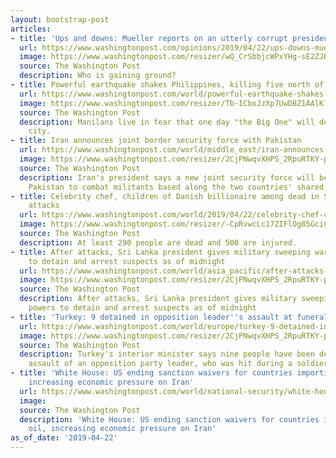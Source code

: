 ```yaml
---
layout: bootstrap-post
articles:
- title: 'Ups and downs: Mueller reports on an utterly corrupt president'
  url: https://www.washingtonpost.com/opinions/2019/04/22/ups-downs-mueller-reports-an-utterly-corrupt-president/
  image: https://www.washingtonpost.com/resizer/wQ_CrSbbjcWPxYHg-sE2ZJBy0sw=/1484x0/arc-anglerfish-washpost-prod-washpost.s3.amazonaws.com/public/5QYLHVDDEAI6TPZE3NFZ7NRKUI.jpg
  source: The Washington Post
  description: Who is gaining ground?
- title: Powerful earthquake shakes Philippines, killing five north of Manila
  url: https://www.washingtonpost.com/world/powerful-earthquake-shakes-philippines-killing-five-north-of-manila/2019/04/22/8ec626ca-64f6-11e9-a1b6-b29b90efa879_story.html
  image: https://www.washingtonpost.com/resizer/Tb-ICbxJzXp7UwDBZ1AAlK15siM=/1484x0/arc-anglerfish-washpost-prod-washpost.s3.amazonaws.com/public/LTDKQQDE7YI6TINWWKNZB35IPE.jpg
  source: The Washington Post
  description: Manilans live in fear that one day "the Big One" will devastate their
    city.
- title: Iran announces joint border security force with Pakistan
  url: https://www.washingtonpost.com/world/middle_east/iran-announces-joint-border-security-force-with-pakistan/2019/04/22/23e0e93c-64fe-11e9-a698-2a8f808c9cfb_story.html
  image: https://www.washingtonpost.com/resizer/2CjPNwqvXHPS_2RpuRTKY-p3eVo=/1484x0/www.washingtonpost.com/pb/resources/img/twp-social-share.png
  source: The Washington Post
  description: Iran's president says a new joint security force will be formed with
    Pakistan to combat militants based along the two countries' shared border region
- title: Celebrity chef, children of Danish billionaire among dead in Sri Lanka bomb
    attacks
  url: https://www.washingtonpost.com/world/2019/04/22/celebrity-chef-children-denmark-billionaire-among-dead-sri-lanka-bomb-attacks/
  image: https://www.washingtonpost.com/resizer/-CpRvwcLc17ZIFlOg85GciC8usE=/1484x0/arc-anglerfish-washpost-prod-washpost.s3.amazonaws.com/public/PQILQPTE4EI6TJUYFKHYBDE47M.jpg
  source: The Washington Post
  description: At least 290 people are dead and 500 are injured.
- title: After attacks, Sri Lanka president gives military sweeping war-time powers
    to detain and arrest suspects as of midnight
  url: https://www.washingtonpost.com/world/asia_pacific/after-attacks-sri-lanka-president-gives-military-sweeping-war-time-powers-to-detain-and-arrest-suspects-as-of-midnight/2019/04/22/cadd0a76-64fa-11e9-a698-2a8f808c9cfb_story.html
  image: https://www.washingtonpost.com/resizer/2CjPNwqvXHPS_2RpuRTKY-p3eVo=/1484x0/www.washingtonpost.com/pb/resources/img/twp-social-share.png
  source: The Washington Post
  description: After attacks, Sri Lanka president gives military sweeping war-time
    powers to detain and arrest suspects as of midnight
- title: 'Turkey: 9 detained in opposition leader''s assault at funeral'
  url: https://www.washingtonpost.com/world/europe/turkey-9-detained-in-opposition-leaders-assault-at-funeral/2019/04/22/780ff128-64fa-11e9-a698-2a8f808c9cfb_story.html
  image: https://www.washingtonpost.com/resizer/2CjPNwqvXHPS_2RpuRTKY-p3eVo=/1484x0/www.washingtonpost.com/pb/resources/img/twp-social-share.png
  source: The Washington Post
  description: Turkey's interior minister says nine people have been detained in the
    assault of an opposition party leader, who was hit during a soldier's funeral
- title: 'White House: US ending sanction waivers for countries importing Iran oil,
    increasing economic pressure on Iran'
  url: https://www.washingtonpost.com/world/national-security/white-house-us-ending-sanction-waivers-for-countries-importing-iran-oil-increasing-economic-pressure-on-iran/2019/04/22/437e513e-64fa-11e9-a698-2a8f808c9cfb_story.html
  image: 
  source: The Washington Post
  description: 'White House: US ending sanction waivers for countries importing Iran
    oil, increasing economic pressure on Iran'
as_of_date: '2019-04-22'
---
```


